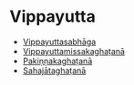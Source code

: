 

# Vippayutta

* [Vippayuttasabhāga](Vippayutta/Vippayuttasabhaga.md)
* [Vippayuttamissakaghaṭanā](Vippayutta/Vippayuttamissakaghatana.md)
* [Pakiṇṇakaghaṭanā](Vippayutta/Pakinnakaghatana.md)
* [Sahajātaghaṭanā](Vippayutta/Sahajataghatana.md)



